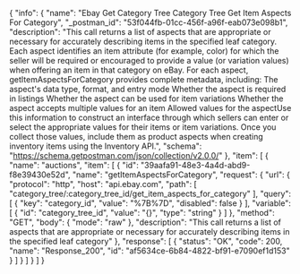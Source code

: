 {
  "info": {
    "name": "Ebay Get Category Tree Category Tree  Get Item Aspects For Category",
    "_postman_id": "53f044fb-01cc-456f-a96f-eab073e098b1",
    "description": "This call returns a list of aspects that are appropriate or necessary for accurately describing items in the specified leaf category. Each aspect identifies an item attribute (for example, color) for which the seller will be required or encouraged to provide a value (or variation values) when offering an item in that category on eBay. For each aspect, getItemAspectsForCategory provides complete metadata, including: The aspect's data type, format, and entry mode Whether the aspect is required in listings Whether the aspect can be used for item variations Whether the aspect accepts multiple values for an item Allowed values for the aspectUse this information to construct an interface through which sellers can enter or select the appropriate values for their items or item variations. Once you collect those values, include them as product aspects when creating inventory items using the Inventory API.",
    "schema": "https://schema.getpostman.com/json/collection/v2.0.0/"
  },
  "item": [
    {
      "name": "auctions",
      "item": [
        {
          "id": "39aafa91-48e3-4a4d-abd9-f8e39430e52d",
          "name": "getItemAspectsForCategory",
          "request": {
            "url": {
              "protocol": "http",
              "host": "api.ebay.com",
              "path": [
                "category_tree/:category_tree_id/get_item_aspects_for_category"
              ],
              "query": [
                {
                  "key": "category_id",
                  "value": "%7B%7D",
                  "disabled": false
                }
              ],
              "variable": [
                {
                  "id": "category_tree_id",
                  "value": "{}",
                  "type": "string"
                }
              ]
            },
            "method": "GET",
            "body": {
              "mode": "raw"
            },
            "description": "This call returns a list of aspects that are appropriate or necessary for accurately describing items in the specified leaf category"
          },
          "response": [
            {
              "status": "OK",
              "code": 200,
              "name": "Response_200",
              "id": "af5634ce-6b84-4822-bf91-e7090ef1d153"
            }
          ]
        }
      ]
    }
  ]
}